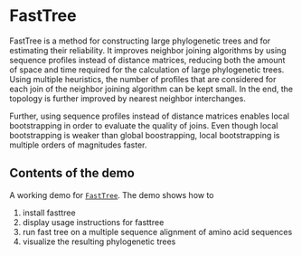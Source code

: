 # FastTree

FastTree is a method for constructing large phylogenetic trees and for estimating their reliability. It improves neighbor joining algorithms by using sequence profiles instead of distance matrices, reducing both the amount of space and time required for the calculation of large phylogenetic trees. Using multiple heuristics, the number of profiles that are considered for each join of the neighbor joining algorithm can be kept small. In the end, the topology is further improved by nearest neighbor interchanges. 

Further, using sequence profiles instead of distance matrices enables local bootstrapping in order to evaluate the quality of joins. Even though local bootstrapping is weaker than global boostrapping, local bootstrapping is multiple orders of magnitudes faster.

## Contents of the demo

A working demo for [`FastTree`](fasttree.ipynb). The demo shows how to

1. install fasttree
2. display usage instructions for fasttree
3. run fast tree on a multiple sequence alignment of amino acid sequences
4. visualize the resulting phylogenetic trees
